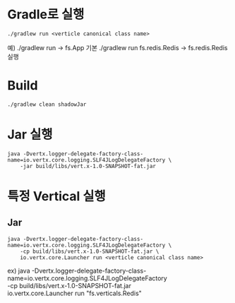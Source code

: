 # Gradle로 실행

```
./gradlew run <verticle canonical class name>
```

예)
./gradlew run -> fs.App 기본 
./gradlew run fs.redis.Redis -> fs.redis.Redis 실행 


# Build

```
./gradlew clean shadowJar
```

# Jar 실행

```
java -Dvertx.logger-delegate-factory-class-name=io.vertx.core.logging.SLF4JLogDelegateFactory \
    -jar build/libs/vert.x-1.0-SNAPSHOT-fat.jar
```

# 특정 Vertical 실행

## Jar
```
java -Dvertx.logger-delegate-factory-class-name=io.vertx.core.logging.SLF4JLogDelegateFactory \
    -cp build/libs/vert.x-1.0-SNAPSHOT-fat.jar \
    io.vertx.core.Launcher run <verticle canonical class name>
```

ex)
java -Dvertx.logger-delegate-factory-class-name=io.vertx.core.logging.SLF4JLogDelegateFactory \
    -cp build/libs/vert.x-1.0-SNAPSHOT-fat.jar \
    io.vertx.core.Launcher run "fs.verticals.Redis"